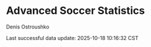 # Advanced Soccer Statistics
Denis Ostroushko

<!-- gfm -->

Last successful data update: 2025-10-18 10:16:32 CST

